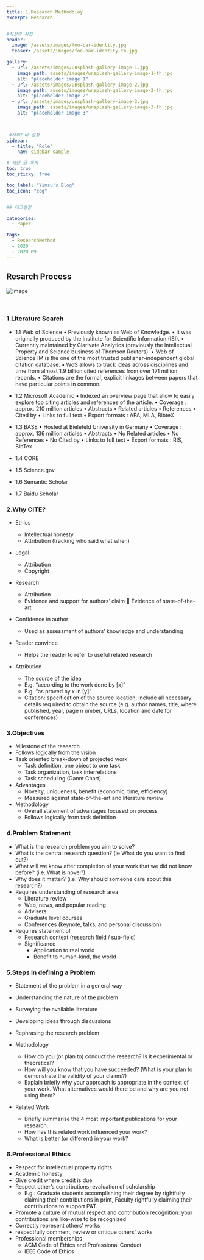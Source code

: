 ```yaml
---
title: 1.Research Methodoloy
excerpt: Research


#최상위 사진
header:
  image: /assets/images/foo-bar-identity.jpg
  teaser: /assets/images/foo-bar-identity-th.jpg

gallery:
  - url: /assets/images/unsplash-gallery-image-1.jpg
    image_path: assets/images/unsplash-gallery-image-1-th.jpg
    alt: "placeholder image 1"
  - url: /assets/images/unsplash-gallery-image-2.jpg
    image_path: assets/images/unsplash-gallery-image-2-th.jpg
    alt: "placeholder image 2"
  - url: /assets/images/unsplash-gallery-image-3.jpg
    image_path: assets/images/unsplash-gallery-image-3-th.jpg
    alt: "placeholder image 3"
    


 #사이드바 설정 
sidebar:
  - title: "Role"
    nav: sidebar-sample

# 해당 글 목차
toc: true
toc_sticky: true

toc_label: "Yimsu's Blog"
toc_icon: "cog"


## 테그설정

categories:
  - Paper

tags:
  - ResearchMethod
  - 2020
  - 2020.09
---
```


## Resarch Process

 
![image](/assets/images/computervision/20200919_1.png)

<br/>

### 1.Literature Search

- 1.1 Web of Science
    • Previously known as Web of Knowledge.
    • It was originally produced by the Institute for Scientific Information (ISI).
    • Currently maintained by Clarivate Analytics (previously the Intellectual Property and Science business of Thomson Reuters).
    • Web of ScienceTM is the one of the most trusted publisher-independent global citation database.
    • WoS allows to track ideas across disciplines and time from almost 1.9 billion cited references from over 171 million records.
    • Citations are the formal, explicit linkages between papers that have particular points in common.

- 1.2 Microsoft Academic
    • Indexed an overview page that allow to easily explore top citing articles and references of the article.
    • Coverage : approx. 210 million articles
    • Abstracts
    • Related articles
    • References
    • Cited by
    • Links to full text
    • Export formats : APA, MLA, BibteX

- 1.3 BASE
    • Hosted at Bielefeld University in Germany
    • Coverage : approx. 136 million articles
    • Abstracts
    • No Related articles
    • No References
    • No Cited by
    • Links to full text
    • Export formats : RIS, BibTex

- 1.4 CORE
- 1.5 Science.gov
- 1.6 Semantic Scholar
- 1.7 Baidu Scholar

### 2.Why CITE?
- Ethics
    - Intellectual honesty
    - Attribution (tracking who said what when)
- Legal
    - Attribution
    - Copyright
- Research
    - Attribution
    - Evidence and support for authors’ claim  Evidence of state-of-the-art
- Confidence in author
    - Used as assessment of authors’ knowledge and understanding
- Reader convince
    - Helps the reader to refer to useful related research

- Attribution
    - The source of the idea
    - E.g. “according to the work done by [x]”
    - E.g. “as proved by x in [y]”
    - Citation: specification of the source location, include all necessary details req uired to obtain the source (e.g. author names, title, where published, year, page n umber, URLs, location and date for conferences)

### 3.Objectives
- Milestone of the research
- Follows logically from the vision
- Task oriented break-down of projected work
    - Task definition, one object to one task
    - Task organization, task interrelations
    - Task scheduling (Gannt Chart)
- Advantages
    - Novelty, uniqueness, benefit (economic, time, efficiency)
    - Measured against state-of-the-art and literature review 
- Methodology
    - Overall statement of advantages focused on process
    - Follows logically from task definition


### 4.Problem Statement
- What is the research problem you aim to solve?
- What is the central research question? (ie What do you want to find out?)
- What will we know after completion of your work that we did not know before? (i.e. What is novel?)
- Why does it matter? (i.e. Why should someone care about this research?)
- Requires understanding of research area
    - Literature review
    - Web, news, and popular reading
    - Advisers
    - Graduate level courses
    - Conferences (keynote, talks, and personal discussion)
- Requires statement of
    - Research context (research field / sub-field)
    - Significance
        - Application to real world
        - Benefit to human-kind, the world

### 5.Steps in defining a Problem
- Statement of the problem in a general way
- Understanding the nature of the problem
- Surveying the available literature
- Developing ideas through discussions
- Rephrasing the research problem

- Methodology
    - How do you (or plan to) conduct the research? Is it experimental or theoretical?
    - How will you know that you have succeeded? (What is your plan to demonstrate the validity of your claims?)
    - Explain briefly why your approach is appropriate in the context of your work. What alternatives would there be and why are you not using them?
- Related Work
    - Briefly summarise the 4 most important publications for your research.
    - How has this related work influenced your work?   
    - What is better (or different) in your work?

### 6.Professional Ethics
- Respect for intellectual property rights
- Academic honesty
- Give credit where credit is due
- Respect other’s contributions; evaluation of scholarship
    - E.g.: Graduate students accomplishing their degree by rightfully claiming their
contributions in print, Faculty rightfully claiming their contributions to support P&T.
- Promote a culture of mutual respect and contribution recognition: your contributions are like-wise to be recognized
- Correctly represent others’ works
- respectfully comment, review or critique others’ works
- Professional memberships
    - ACM Code of Ethics and Professional Conduct
    - IEEE Code of Ethics




